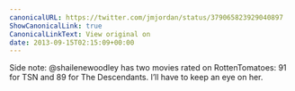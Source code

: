 ```yaml
---
canonicalURL: https://twitter.com/jmjordan/status/379065823929040897
ShowCanonicalLink: true
CanonicalLinkText: View original on
date: 2013-09-15T02:15:09+00:00
---
```

Side note: @shailenewoodley has two movies rated on RottenTomatoes: 91 for TSN and 89 for The Descendants. I’ll have to keep an eye on her.